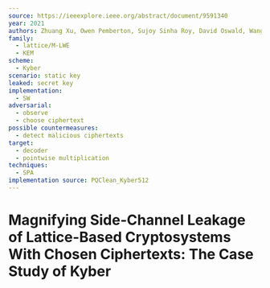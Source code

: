 ```yaml
---
source: https://ieeexplore.ieee.org/abstract/document/9591340
year: 2021
authors: Zhuang Xu, Owen Pemberton, Sujoy Sinha Roy, David Oswald, Wang Yao, Zhiming Zheng
family:
  - lattice/M-LWE
  - KEM
scheme:
  - Kyber
scenario: static key
leaked: secret key
implementation:
  - SW
adversarial:
  - observe
  - choose ciphertext
possible countermeasures:
  - detect malicious ciphertexts
target:
  - decoder
  - pointwise multiplication
techniques:
  - SPA
implementation source: PQClean_Kyber512
---
```

# Magnifying Side-Channel Leakage of Lattice-Based Cryptosystems With Chosen Ciphertexts: The Case Study of Kyber

